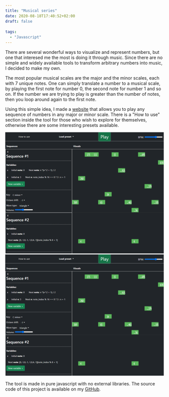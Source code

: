```yaml
---
title: "Musical series"
date: 2020-08-18T17:40:52+02:00
draft: false

tags:
  - "Javascript"
---
```


There are several wonderful ways to visualize and represent numbers,
but one that interesed me the most is doing it through music. Since
there are no simple and widely available tools to transform
arbitrary numbers into music, I decided to make my own.

The most popular musical scales are the major and the minor scales,
each with 7 unique notes. One can simply translate a number to a
musical scale, by playing the first note for number 0, the second
note for number 1 and so on. If the number we are trying to play is
greater than the number of notes, then you loop around again to the
first note.

Using this simple idea, I made a
[website](https://jurebevc.com/musical-series) that
allows you to play any sequence of numbers in any major or minor
scale. There is a "How to use" section inside the tool for those who
wish to explore for themselves, otherwise there are some interesting
presets available.

![Image alt](/musical-series-example.png)
<img src="/musical-series-example.png"/>

The tool is made in pure javascript with no external libraries. The
source code of this project is available on my [GitHub](https://github.com/JureBevc/musical-series).
